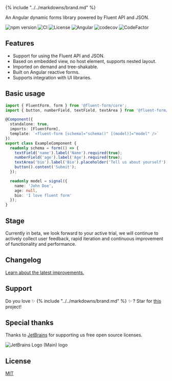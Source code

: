<div class="text-center mt-8">
  <div class="text-6xl">
    {% include "../../markdowns/brand.md" %}
  </div>

  An Angular dynamic forms library powered by Fluent API and JSON.

  ![npm version](https://img.shields.io/npm/v/@fluent-form/core/latest.svg)
  ![CI](https://github.com/fluent-form/fluent-form/actions/workflows/ci.yml/badge.svg)
  ![License](https://img.shields.io/badge/License-MIT-blue.svg)
  ![Angular](https://img.shields.io/badge/Angular-≥17.0.0-red?logo=angular)
  ![codecov](https://codecov.io/gh/fluent-form/fluent-form/branch/main/graph/badge.svg?token=070GEU44U0)
  ![CodeFactor](https://www.codefactor.io/repository/github/fluent-form/fluent-form/badge)
</div>

## Features

- Support for using the Fluent API and JSON.
- Based on embedded view, no host element, supports nested layout.
- Imported on demand and tree-shakable.
- Built on Angular reactive forms.
- Supports integration with UI libraries.

## Basic usage

```ts
import { FluentForm, form } from '@fluent-form/core';
import { button, numberField, textField, textArea } from '@fluent-form/ui-zorro';

@Component({
  standalone: true,
  imports: [FluentForm],
  template: `<fluent-form [schema]="schema()" [(model)]="model" />`
})
export class ExampleComponent {
  readonly schema = form(() => {
    textField('name').label('Name').required(true);
    numberField('age').label('Age').required(true);
    textArea('bio').label('Bio').placeholder('Tell us about yourself');
    button().content('Submit');
  });

  readonly model = signal({
    name: 'John Doe',
    age: null,
    bio: 'I love fluent form'
  });
}
```

## Stage

Currently in beta, we look forward to your active trial, we will continue to actively collect user feedback, rapid iteration and continuous improvement of functionality and performance.

## Changelog

[Learn about the latest improvements.](https://github.com/fluent-form/fluent-form/blob/main/CHANGELOG.md)

## Support

Do you love ✨ {% include "../../markdowns/brand.md" %} ✨ ? Star for [this](https://github.com/fluent-form/fluent-form) project!

##  Special thanks

Thanks to [JetBrains](https://www.jetbrains.com/?from=fluent-form) for supporting us free open source licenses.

![JetBrains Logo (Main) logo](https://resources.jetbrains.com/storage/products/company/brand/logos/jb_beam.svg)

## License

[MIT](https://github.com/fluent-form/fluent-form/blob/main/LICENSE)
